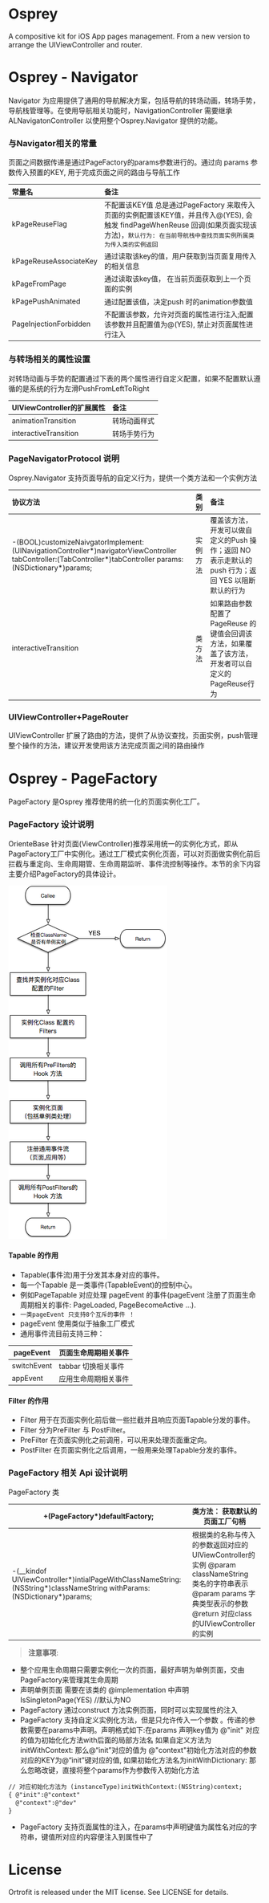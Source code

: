 # Osprey
A compositive kit for iOS App pages management. From a new version to arrange the UIViewController and router.

# Osprey - Navigator
Navigator 为应用提供了通用的导航解决方案，包括导航的转场动画，转场手势，导航栈管理等。在使用导航相关功能时，NavigationController 需要继承 ALNavigatonController 以使用整个Osprey.Navigator 提供的功能。

### 与Navigator相关的常量
页面之间数据传递是通过PageFactory的params参数进行的。通过向 params 参数传入预置的KEY, 用于完成页面之间的路由与导航工作

|     常量名     |       备注       | 
|:--------------- |:---------------|
| kPageReuseFlag      | 不配置该KEY值 总是通过PageFactory 来取传入页面的实例配置该KEY值，并且传入@(YES), 会触发 findPageWhenReuse 回调(如果页面实现该方法)，`默认行为: 在当前导航栈中查找页面实例所属类为传入类的实例返回`|
| kPageReuseAssociateKey      | 通过读取该key的值，用户获取到当页面复用传入的相关信息 |
| kPageFromPage |通过读取该key值， 在当前页面获取到上一个页面的实例|
| kPagePushAnimated |通过配置该值，决定push 时的animation参数值|
| PageInjectionForbidden | 不配置该参数，允许对页面的属性进行注入;配置该参数并且配置值为@(YES), 禁止对页面属性进行注入 |

### 与转场相关的属性设置
对转场动画与手势的配置通过下表的两个属性进行自定义配置，如果不配置默认遵循的是系统的行为左滑PushFromLeftToRight

| UIViewController的扩展属性|       备注       | 
|:----------------------- |:---------------|
| animationTransition  | 转场动画样式 |
| interactiveTransition | 转场手势行为 |

### PageNavigatorProtocol 说明
Osprey.Navigator 支持页面导航的自定义行为，提供一个类方法和一个实例方法

|    协议方法               |       类别       | 备注 |
|:------------------------ |:---------------|:-------------|
| -(BOOL)customizeNaivgatorImplement:(UINavigationController*)navigatorViewController tabController:(TabController*)tabController params:(NSDictionary*)params;  | 实例方法 |覆盖该方法，开发可以做自定义的Push 操作；返回 NO 表示走默认的push 行为；返回 YES 以阻断默认的行为|
| interactiveTransition | 类方法 |如果路由参数配置了PageReuse 的键值会回调该方法，如果覆盖了该方法，开发者可以自定义的PageReuse行为|

### UIViewController+PageRouter
UIViewController 扩展了路由的方法，提供了从协议查找，页面实例，push管理  整个操作的方法，建议开发使用该方法完成页面之间的路由操作

# Osprey - PageFactory
PageFactory 是Osprey 推荐使用的统一化的页面实例化工厂。

### PageFactory 设计说明
OrienteBase 针对页面(ViewController)推荐采用统一的实例化方式，即从PageFactory工厂中实例化。通过工厂模式实例化页面，可以对页面做实例化前后拦截与重定向、生命周期管、生命周期监听、事件流控制等操作。本节的余下内容主要介绍PageFactory的具体设计。

![PageFactoryFlow](https://github.com/Oriente-iOS/Osprey/blob/master/PageFactoryFlow.png)

#### Tapable 的作用
* Tapable(事件流)用于分发其本身对应的事件。
* 每一个Tapable 是一类事件(TapableEvent)的控制中心。
* 例如PageTapable 对应处理 pageEvent 的事件(pageEvent 注册了页面生命周期相关的事件: PageLoaded, PageBecomeActive ...).
* `一类pageEvent 只支持8个互斥的事件 ！`
* pageEvent 使用类似于抽象工厂模式
* 通用事件流目前支持三种：

pageEvent|页面生命周期相关事件
---------|-------------
switchEvent|tabbar 切换相关事件
appEvent|应用生命周期相关事件

#### Filter 的作用

* Filter 用于在页面实例化前后做一些拦截并且响应页面Tapable分发的事件。
* Filter 分为PreFilter 与 PostFilter。
* PreFilter 在页面实例化之前调用，可以用来处理页面重定向。
* PostFilter 在页面实例化之后调用，一般用来处理Tapable分发的事件。

### PageFactory 相关 Api 设计说明

PageFactory 类

+(PageFactory*)defaultFactory;|类方法： 获取默认的页面工厂句柄
------------------------------|--------------------------
-(__kindof UIViewController*)intialPageWithClassNameString:(NSString*)classNameString withParams:(NSDictionary*)params;|根据类的名称与传入的参数返回对应的UIViewController的实例 @param classNameString  类名的字符串表示 @param params 字典类型表示的参数 @return 对应class的UIViewController的实例

>**注意事项**: 
* 整个应用生命周期只需要实例化一次的页面，最好声明为单例页面，交由PageFactory来管理其生命周期
* 声明单例页面 需要在该类的 @implementation 中声明 IsSingletonPage(YES) //默认为NO
* PageFactory 通过construct 方法实例页面，同时可以实现属性的注入
* PageFactory 支持自定义实例化方法，但是只允许传入一个参数 。传递的参数需要在params中声明。声明格式如下:在params 声明key值为 @"init" 对应的值为初始化化方法with后面的局部方法名 如果自定义方法为initWithContext: 那么@“init”对应的值为 @"context"初始化方法对应的参数对应的KEY为@“init”键对应的值, 如果初始化方法名为initWithDictionary: 那么忽略改键，直接将整个params作为参数传入初始化方法

```
// 对应初始化方法为 (instanceType)initWithContext:(NSString)context;
{ @"init":@"context"
  @"context":@"dev"
}
```
* PageFactory 支持页面属性的注入，在params中声明键值为属性名对应的字符串，键值所对应的内容便注入到属性中了



# License
Ortrofit is released under the MIT license. See LICENSE for details.
